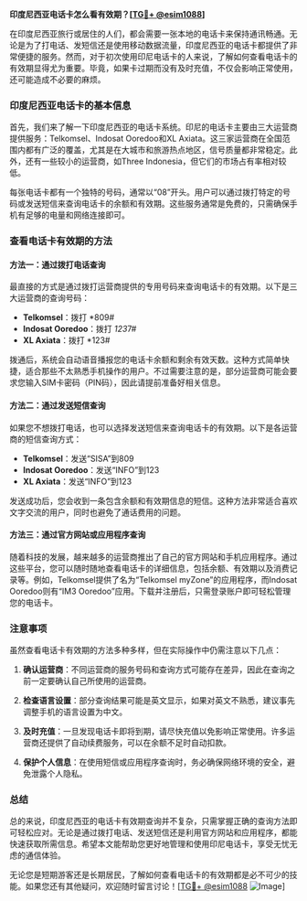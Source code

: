 **印度尼西亚电话卡怎么看有效期？[[TG💪+ @esim1088](https://t.me/s/esim1088)]**

在印度尼西亚旅行或居住的人们，都会需要一张本地的电话卡来保持通讯畅通。无论是为了打电话、发短信还是使用移动数据流量，印度尼西亚的电话卡都提供了非常便捷的服务。然而，对于初次使用印尼电话卡的人来说，了解如何查看电话卡的有效期显得尤为重要。毕竟，如果卡过期而没有及时充值，不仅会影响正常使用，还可能造成不必要的麻烦。

### 印度尼西亚电话卡的基本信息

首先，我们来了解一下印度尼西亚的电话卡系统。印尼的电话卡主要由三大运营商提供服务：Telkomsel、Indosat Ooredoo和XL Axiata。这三家运营商在全国范围内都有广泛的覆盖，尤其是在大城市和旅游热点地区，信号质量都非常稳定。此外，还有一些较小的运营商，如Three Indonesia，但它们的市场占有率相对较低。

每张电话卡都有一个独特的号码，通常以“08”开头。用户可以通过拨打特定的号码或发送短信来查询电话卡的余额和有效期。这些服务通常是免费的，只需确保手机有足够的电量和网络连接即可。

### 查看电话卡有效期的方法

#### 方法一：通过拨打电话查询

最直接的方式是通过拨打运营商提供的专用号码来查询电话卡的有效期。以下是三大运营商的查询号码：

- **Telkomsel**：拨打 *809#
- **Indosat Ooredoo**：拨打 *123*7#
- **XL Axiata**：拨打 *123#

拨通后，系统会自动语音播报您的电话卡余额和剩余有效天数。这种方式简单快捷，适合那些不太熟悉手机操作的用户。不过需要注意的是，部分运营商可能会要求您输入SIM卡密码（PIN码），因此请提前准备好相关信息。

#### 方法二：通过发送短信查询

如果您不想拨打电话，也可以选择发送短信来查询电话卡的有效期。以下是各运营商的短信查询方式：

- **Telkomsel**：发送“SISA”到809
- **Indosat Ooredoo**：发送“INFO”到123
- **XL Axiata**：发送“INFO”到123

发送成功后，您会收到一条包含余额和有效期信息的短信。这种方法非常适合喜欢文字交流的用户，同时也避免了通话费用的问题。

#### 方法三：通过官方网站或应用程序查询

随着科技的发展，越来越多的运营商推出了自己的官方网站和手机应用程序。通过这些平台，您可以随时随地查看电话卡的详细信息，包括余额、有效期以及消费记录等。例如，Telkomsel提供了名为“Telkomsel myZone”的应用程序，而Indosat Ooredoo则有“IM3 Ooredoo”应用。下载并注册后，只需登录账户即可轻松管理您的电话卡。

### 注意事项

虽然查看电话卡有效期的方法多种多样，但在实际操作中仍需注意以下几点：

1. **确认运营商**：不同运营商的服务号码和查询方式可能存在差异，因此在查询之前一定要确认自己所使用的运营商。
   
2. **检查语言设置**：部分查询结果可能是英文显示，如果对英文不熟悉，建议事先调整手机的语言设置为中文。

3. **及时充值**：一旦发现电话卡即将到期，请尽快充值以免影响正常使用。许多运营商还提供了自动续费服务，可以在余额不足时自动扣款。

4. **保护个人信息**：在使用短信或应用程序查询时，务必确保网络环境的安全，避免泄露个人隐私。

### 总结

总的来说，印度尼西亚的电话卡有效期查询并不复杂，只需掌握正确的查询方法即可轻松应对。无论是通过拨打电话、发送短信还是利用官方网站和应用程序，都能快速获取所需信息。希望本文能帮助您更好地管理和使用印尼电话卡，享受无忧无虑的通信体验。

无论您是短期游客还是长期居民，了解如何查看电话卡的有效期都是必不可少的技能。如果您还有其他疑问，欢迎随时留言讨论！[[TG💪+ @esim1088](https://t.me/s/esim1088) ![Image](https://i.postimg.cc/4NQfJmqS/Snipaste-2025-05-13-00-14-12.png)]